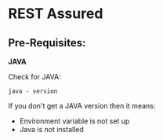 # REST Assured

## Pre-Requisites:
**JAVA**

Check for JAVA: 
```
java - version
```
If you don't get a JAVA version then it means: 
* Environment variable is not set up
* Java is not installed
